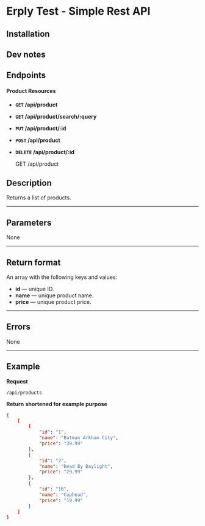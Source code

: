 # Erply Test - Simple Rest API

## Installation

## Dev notes

## Endpoints

#### Product Resources

- **<code>GET</code> /api/product**
- **<code>GET</code> /api/product/search/:query**
- **<code>PUT</code> /api/product/:id**
- **<code>POST</code> /api/product**
- **<code>DELETE</code> /api/product/:id**

    GET /api/product

## Description
Returns a list of products.

***

## Parameters
None

***

## Return format
An array with the following keys and values:

- **id** — unique ID.
- **name** — unique product name.
- **price** — unique product price.

***

## Errors
None

***

## Example
**Request**

    /api/products

**Return** __shortened for example purpose__
``` json
{
    [
        {
            "id": "1",
            "name": "Batman Arkham City",
            "price": "39.99"
        },
        {
            "id": "2",
            "name": "Dead By Daylight",
            "price": "29.99"
        },
        {
            "id": "16",
            "name": "Cuphead",
            "price": "19.99"
        }
    ]
}
```
